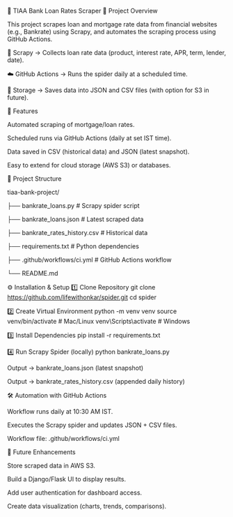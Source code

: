🏦 TIAA Bank Loan Rates Scraper
📌 Project Overview

This project scrapes loan and mortgage rate data from financial websites (e.g., Bankrate) using Scrapy, and automates the scraping process using GitHub Actions.

🔄 Scrapy → Collects loan rate data (product, interest rate, APR, term, lender, date).

☁️ GitHub Actions → Runs the spider daily at a scheduled time.

💾 Storage → Saves data into JSON and CSV files (with option for S3 in future).

🚀 Features

Automated scraping of mortgage/loan rates.

Scheduled runs via GitHub Actions (daily at set IST time).

Data saved in CSV (historical data) and JSON (latest snapshot).

Easy to extend for cloud storage (AWS S3) or databases.

📂 Project Structure

tiaa-bank-project/

├── bankrate_loans.py        # Scrapy spider script

├── bankrate_loans.json      # Latest scraped data

├── bankrate_rates_history.csv  # Historical data

├── requirements.txt         # Python dependencies

├── .github/workflows/ci.yml # GitHub Actions workflow

└── README.md

⚙️ Installation & Setup
1️⃣ Clone Repository
git clone https://github.com/lifewithonkar/spider.git
cd spider

2️⃣ Create Virtual Environment
python -m venv venv
source venv/bin/activate   # Mac/Linux
venv\Scripts\activate      # Windows

3️⃣ Install Dependencies
pip install -r requirements.txt

4️⃣ Run Scrapy Spider (locally)
python bankrate_loans.py


Output → bankrate_loans.json (latest snapshot)

Output → bankrate_rates_history.csv (appended daily history)

🛠️ Automation with GitHub Actions

Workflow runs daily at 10:30 AM IST.

Executes the Scrapy spider and updates JSON + CSV files.

Workflow file: .github/workflows/ci.yml

📌 Future Enhancements

Store scraped data in AWS S3.

Build a Django/Flask UI to display results.

Add user authentication for dashboard access.

Create data visualization (charts, trends, comparisons).
